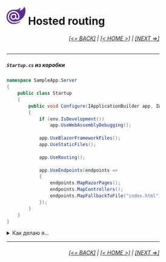 <div style="width:80%; margin-left:10%;">

# <img src="./images/blazor_logo_transparent.png " width="50" /> Hosted routing

<div style="text-align:right;">

###### [[<= BACK]](05.2.md) | [[< HOME >]](00.1.md) | [[NEXT =>]](07.md)

</div>

---

##### `Startup.cs` из коробки

```csharp
namespace SampleApp.Server
{
    public class Startup
    {
        public void Configure(IApplicationBuilder app, IWebHostEnvironment env)
        {
            if (env.IsDevelopment())
                app.UseWebAssemblyDebugging();

            app.UseBlazorFrameworkFiles();
            app.UseStaticFiles();

            app.UseRouting();

            app.UseEndpoints(endpoints =>
            {
                endpoints.MapRazorPages();
                endpoints.MapControllers();
                endpoints.MapFallbackToFile("index.html");
            });
        }
    }
}
```

<details>
  <summary>Как делаю я...</summary>

```csharp
namespace SampleApp.Server
{
    public class Startup
    {
        public void Configure(IApplicationBuilder app, IWebHostEnvironment env)
        {
            app.Map("/api", c =>
            {
                c.UseRouting()
                 .UseResponseCompression()
                 .UseEndpoints(e => e.MapControllers());

                if (env.IsDevelopment())
                    c.UseSwagger()
                     .UseSwaggerUI(c => c.SwaggerEndpoint(
                        "/api/swagger/v1/swagger.json",
                        "My API"
                     ));
            })
            .Map("", c =>
            {
                c.UseRouting();
                c.UseBlazorFrameworkFiles();
                c.UseStaticFiles();
                c.UseEndpoints(e => e.MapFallbackToFile("index.html"));
            });

        }
    }
}
```

</details>

---

<div style="text-align:right;">

###### [[<= BACK]](05.2.md) | [[< HOME >]](00.1.md) | [[NEXT =>]](07.md)

</div>

</div>

